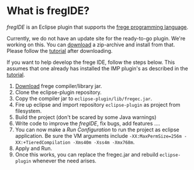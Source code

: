 What is fregIDE?
================

*fregIDE* is an Eclipse plugin that supports the [frege programming language](https://github.com/Frege/).

Currently, we do not have an update site for the ready-to-go plugin. We're working on this.
You can [download](http://code.google.com/p/frege/downloads/list) a zip-archive and install from that.
Please follow the  [tutorial](https://github.com/Frege/eclipse-plugin/wiki/) after downloading.

If you want to help develop the frege IDE, follow the steps below. 
This assumes that one already has installed the IMP plugin's as described in the [tutorial](https://github.com/Frege/eclipse-plugin/wiki/).

  1. [Download](https://github.com/Frege/frege/downloads/) frege compiler/library jar. 
  2. Clone the eclipse-plugin repository.
  3. Copy the compiler jar to `eclipse-plugin/lib/fregec.jar`.
  4. Fire up eclipse and import repository `eclipse-plugin` as project from filesystem.
  5. Build the project (don't be scared by some Java warnings)
  6. Write code to improve the *fregIDE*, fix bugs, add features ....
  7. You can now make a *Run Configuration* to run the project as eclipse application. Be sure the VM arguments include `-XX:MaxPermSize=256m -XX:+TieredCompilation -Xms40m -Xss4m -Xmx768m`.
  8. Apply and Run.
  9. Once this works, you can replace the fregec.jar and rebuild `eclipse-plugin` whenever the need arises.


